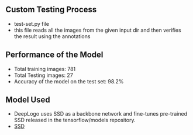 ## Custom Testing Process
- test-set.py file
- this file reads all the images from the given input dir and then verifies the result using the annotations

## Performance of the Model
- Total training images: 781
- Total Testing images: 27
- Accuracy of the model on the test set: 98.2%

## Model Used
- DeepLogo uses SSD as a backbone network and fine-tunes pre-trained SSD released in the tensorflow/models repository.
- [SSD](https://arxiv.org/abs/1512.02325) 
